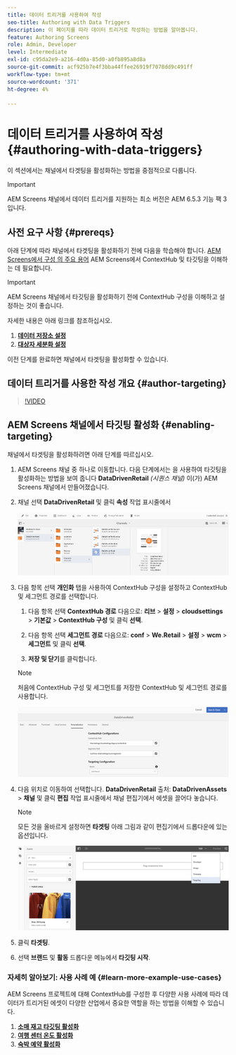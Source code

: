```yaml
---
title: 데이터 트리거를 사용하여 작성
seo-title: Authoring with Data Triggers
description: 이 페이지를 따라 데이터 트리거로 작성하는 방법을 알아봅니다.
feature: Authoring Screens
role: Admin, Developer
level: Intermediate
exl-id: c95da2e9-a216-4d0a-85d0-a0fb895a8d8a
source-git-commit: acf925b7e4f3bba44ffee26919f7078dd9c491ff
workflow-type: tm+mt
source-wordcount: '371'
ht-degree: 4%

---
```


# 데이터 트리거를 사용하여 작성 {#authoring-with-data-triggers}

이 섹션에서는 채널에서 타겟팅을 활성화하는 방법을 중점적으로 다룹니다.

>[!IMPORTANT]
>
>AEM Screens 채널에서 데이터 트리거를 지원하는 최소 버전은 AEM 6.5.3 기능 팩 3입니다.

## 사전 요구 사항 {#prereqs}

아래 단계에 따라 채널에서 타겟팅을 활성화하기 전에 다음을 학습해야 합니다. [AEM Screens에서 구성 의 주요 용어](configuring-context-hub.md) AEM Screens에서 ContextHub 및 타깃팅을 이해하는 데 필요합니다.

>[!IMPORTANT]
>
>AEM Screens 채널에서 타깃팅을 활성화하기 전에 ContextHub 구성을 이해하고 설정하는 것이 좋습니다.

자세한 내용은 아래 링크를 참조하십시오.

1. **[데이터 저장소 설정](configuring-context-hub.md)**
1. **[대상자 세분화 설정](configuring-context-hub.md)**

이전 단계를 완료하면 채널에서 타겟팅을 활성화할 수 있습니다.

## 데이터 트리거를 사용한 작성 개요 {#author-targeting}

>[!VIDEO](https://video.tv.adobe.com/v/31921)

## AEM Screens 채널에서 타깃팅 활성화 {#enabling-targeting}

채널에서 타겟팅을 활성화하려면 아래 단계를 따르십시오.

1. AEM Screens 채널 중 하나로 이동합니다. 다음 단계에서는 을 사용하여 타깃팅을 활성화하는 방법을 보여 줍니다 **DataDrivenRetail** *(시퀀스 채널)* 이(가) AEM Screens 채널에서 만들어졌습니다.

1. 채널 선택 **DataDrivenRetail** 및 클릭 **속성** 작업 표시줄에서

   ![screen_shot_2019-05-01at43332pm](assets/screen_shot_2019-05-01at43332pm.png)

1. 다음 항목 선택 **개인화** 탭을 사용하여 ContextHub 구성을 설정하고 ContextHub 및 세그먼트 경로를 선택합니다.

   1. 다음 항목 선택 **ContextHub 경로** 다음으로: **리브** > **설정** > **cloudsettings** > **기본값** > **ContextHub 구성** 및 클릭 **선택**.

   1. 다음 항목 선택 **세그먼트 경로** 다음으로: **conf** > **We.Retail** > **설정** > **wcm** > **세그먼트** 및 클릭 **선택**.

   1. **저장 및 닫기**&#x200B;를 클릭합니다.
   >[!NOTE]
   >
   >처음에 ContextHub 구성 및 세그먼트를 저장한 ContextHub 및 세그먼트 경로를 사용합니다.

   ![screen_shot_2019-05-01at44030pm](assets/screen_shot_2019-05-01at44030pm.png)

1. 다음 위치로 이동하여 선택합니다. **DataDrivenRetail** 출처: **DataDrivenAssets** > **채널** 및 클릭 **편집** 작업 표시줄에서 채널 편집기에서 에셋을 끌어다 놓습니다.

   >[!NOTE]
   >
   >모든 것을 올바르게 설정하면 **타겟팅** 아래 그림과 같이 편집기에서 드롭다운에 있는 옵션입니다.

   ![screen_shot_2019-05-01at44231pm](assets/screen_shot_2019-05-01at44231pm.png)

1. 클릭 **타겟팅**.

1. 선택 **브랜드** 및 **활동** 드롭다운 메뉴에서 **타깃팅 시작**.

### 자세히 알아보기: 사용 사례 예 {#learn-more-example-use-cases}

AEM Screens 프로젝트에 대해 ContextHub를 구성한 후 다양한 사용 사례에 따라 데이터가 트리거된 에셋이 다양한 산업에서 중요한 역할을 하는 방법을 이해할 수 있습니다.

1. **[소매 재고 타깃팅 활성화](retail-inventory-activation.md)**
1. **[여행 센터 온도 활성화](local-temperature-activation.md)**
1. **[숙박 예약 활성화](hospitality-reservation-activation.md)**
